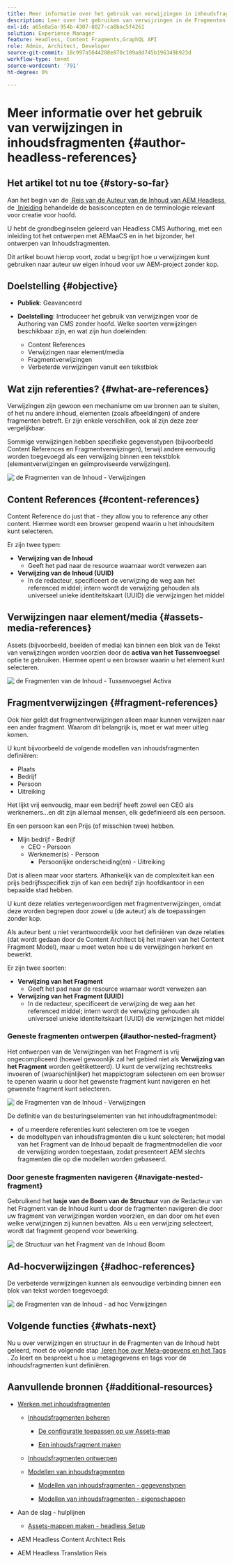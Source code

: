 ```yaml
---
title: Meer informatie over het gebruik van verwijzingen in inhoudsfragmenten
description: Leer over het gebruiken van verwijzingen in de Fragmenten van de Inhoud, voor inhoud, andere fragmenten en andere activa (media). Introduceer de noodzaak voor en de mechanica van geneste fragmenten voor Headless CMS Authoring.
exl-id: a65e8a5a-954b-4307-8027-ca8bac5f4261
solution: Experience Manager
feature: Headless, Content Fragments,GraphQL API
role: Admin, Architect, Developer
source-git-commit: 18c997a5644288e870c109a8d745b196349b923d
workflow-type: tm+mt
source-wordcount: '791'
ht-degree: 0%

---
```


# Meer informatie over het gebruik van verwijzingen in inhoudsfragmenten {#author-headless-references}

## Het artikel tot nu toe {#story-so-far}

Aan het begin van de [&#x200B; Reis van de Auteur van de Inhoud van AEM Headless &#x200B;](overview.md) de [&#x200B; Inleiding &#x200B;](introduction.md) behandelde de basisconcepten en de terminologie relevant voor creatie voor hoofd.

U hebt de grondbeginselen geleerd van Headless CMS Authoring, met een inleiding tot het ontwerpen met AEMaaCS en in het bijzonder, het ontwerpen van Inhoudsfragmenten.

Dit artikel bouwt hierop voort, zodat u begrijpt hoe u verwijzingen kunt gebruiken naar auteur uw eigen inhoud voor uw AEM-project zonder kop.

## Doelstelling {#objective}

* **Publiek**: Geavanceerd
* **Doelstelling**: Introduceer het gebruik van verwijzingen voor de Authoring van CMS zonder hoofd. Welke soorten verwijzingen beschikbaar zijn, en wat zijn hun doeleinden:

   * Content References
   * Verwijzingen naar element/media
   * Fragmentverwijzingen
   * Verbeterde verwijzingen vanuit een tekstblok

## Wat zijn referenties? {#what-are-references}

Verwijzingen zijn gewoon een mechanisme om uw bronnen aan te sluiten, of het nu andere inhoud, elementen (zoals afbeeldingen) of andere fragmenten betreft. Er zijn enkele verschillen, ook al zijn deze zeer vergelijkbaar.

Sommige verwijzingen hebben specifieke gegevenstypen (bijvoorbeeld Content References en Fragmentverwijzingen), terwijl andere eenvoudig worden toegevoegd als een verwijzing binnen een tekstblok (elementverwijzingen en geïmproviseerde verwijzingen).

![&#x200B; de Fragmenten van de Inhoud - Verwijzingen &#x200B;](/help/sites-cloud/administering/content-fragments/assets/cf-authoring-overview.png)

## Content References {#content-references}

Content Reference do just that - they allow you to reference any other content. Hiermee wordt een browser geopend waarin u het inhoudsitem kunt selecteren.

Er zijn twee typen:

* **Verwijzing van de Inhoud**
   * Geeft het pad naar de resource waarnaar wordt verwezen aan
* **Verwijzing van de Inhoud (UUID)**
   * In de redacteur, specificeert de verwijzing de weg aan het referenced middel; intern wordt de verwijzing gehouden als universeel unieke identiteitskaart (UUID) die verwijzingen het middel

## Verwijzingen naar element/media {#assets-media-references}

Assets (bijvoorbeeld, beelden of media) kan binnen een blok van de Tekst van verwijzingen worden voorzien door de **activa van het Tussenvoegsel** optie te gebruiken. Hiermee opent u een browser waarin u het element kunt selecteren.

![&#x200B; de Fragmenten van de Inhoud - Tussenvoegsel Activa &#x200B;](/help/journey-headless/author/assets/headless-journey-author-references-02.png)

## Fragmentverwijzingen {#fragment-references}

Ook hier geldt dat fragmentverwijzingen alleen maar kunnen verwijzen naar een ander fragment. Waarom dit belangrijk is, moet er wat meer uitleg komen.

U kunt bijvoorbeeld de volgende modellen van inhoudsfragmenten definiëren:

* Plaats
* Bedrijf
* Persoon
* Uitreiking

Het lijkt vrij eenvoudig, maar een bedrijf heeft zowel een CEO als werknemers...en dit zijn allemaal mensen, elk gedefinieerd als een persoon.

En een persoon kan een Prijs (of misschien twee) hebben.

* Mijn bedrijf - Bedrijf
   * CEO - Persoon
   * Werknemer(s) - Persoon
      * Persoonlijke onderscheiding(en) - Uitreiking

Dat is alleen maar voor starters. Afhankelijk van de complexiteit kan een prijs bedrijfsspecifiek zijn of kan een bedrijf zijn hoofdkantoor in een bepaalde stad hebben.

U kunt deze relaties vertegenwoordigen met fragmentverwijzingen, omdat deze worden begrepen door zowel u (de auteur) als de toepassingen zonder kop.

Als auteur bent u niet verantwoordelijk voor het definiëren van deze relaties (dat wordt gedaan door de Content Architect bij het maken van het Content Fragment Model), maar u moet weten hoe u de verwijzingen herkent en bewerkt.

Er zijn twee soorten:

* **Verwijzing van het Fragment**
   * Geeft het pad naar de resource waarnaar wordt verwezen aan
* **Verwijzing van het Fragment (UUID)**
   * In de redacteur, specificeert de verwijzing de weg aan het referenced middel; intern wordt de verwijzing gehouden als universeel unieke identiteitskaart (UUID) die verwijzingen het middel

### Geneste fragmenten ontwerpen {#author-nested-fragment}

Het ontwerpen van de Verwijzingen van het Fragment is vrij ongecompliceerd (hoewel gewoonlijk zal het gebied niet als **Verwijzing van het Fragment** worden geëtiketteerd). U kunt de verwijzing rechtstreeks invoeren of (waarschijnlijker) het mappictogram selecteren om een browser te openen waarin u door het gewenste fragment kunt navigeren en het gewenste fragment kunt selecteren.

![&#x200B; de Fragmenten van de Inhoud - Verwijzingen &#x200B;](/help/journey-headless/author/assets/headless-journey-author-references-03.png)

De definitie van de besturingselementen van het inhoudsfragmentmodel:

* of u meerdere referenties kunt selecteren om toe te voegen
* de modeltypen van inhoudsfragmenten die u kunt selecteren; het model van het Fragment van de Inhoud bepaalt de fragmentmodellen die voor de verwijzing worden toegestaan, zodat presenteert AEM slechts fragmenten die op die modellen worden gebaseerd.

### Door geneste fragmenten navigeren {#navigate-nested-fragment}

Gebruikend het **lusje van de Boom van de Structuur** van de Redacteur van het Fragment van de Inhoud kunt u door de fragmenten navigeren die door uw fragment van verwijzingen worden voorzien, en dan door om het even welke verwijzingen zij kunnen bevatten. Als u een verwijzing selecteert, wordt dat fragment geopend voor bewerking.

![&#x200B; de Structuur van het Fragment van de Inhoud Boom &#x200B;](/help/sites-cloud/administering/content-fragments/assets/cf-authoring-structure-tree.png)

## Ad-hocverwijzingen {#adhoc-references}

De verbeterde verwijzingen kunnen als eenvoudige verbinding binnen een blok van tekst worden toegevoegd:

![&#x200B; de Fragmenten van de Inhoud - ad hoc Verwijzingen &#x200B;](/help/journey-headless/author/assets/headless-journey-author-references-04.png)

## Volgende functies {#whats-next}

Nu u over verwijzingen en structuur in de Fragmenten van de Inhoud hebt geleerd, moet de volgende stap [&#x200B; leren hoe over Meta-gegevens en het Tags &#x200B;](metadata-tagging.md). Zo leert en bespreekt u hoe u metagegevens en tags voor de inhoudsfragmenten kunt definiëren.

## Aanvullende bronnen {#additional-resources}

* [Werken met inhoudsfragmenten](/help/sites-cloud/administering/content-fragments/overview.md)

   * [Inhoudsfragmenten beheren](/help/sites-cloud/administering/content-fragments/managing.md)

      * [De configuratie toepassen op uw Assets-map](/help/sites-cloud/administering/content-fragments/setup.md#apply-the-configuration-to-your-folder)

      * [Een inhoudsfragment maken](/help/sites-cloud/administering/content-fragments/managing.md#creating-a-content-fragment)

   * [Inhoudsfragmenten ontwerpen](/help/sites-cloud/administering/content-fragments/authoring.md)

   * [Modellen van inhoudsfragmenten](/help/sites-cloud/administering/content-fragments/managing-content-fragment-models.md)

      * [Modellen van inhoudsfragmenten - gegevenstypen](/help/sites-cloud/administering/content-fragments/content-fragment-models.md#data-types)

      * [Modellen van inhoudsfragmenten - eigenschappen](/help/sites-cloud/administering/content-fragments/content-fragment-models.md#properties)

* Aan de slag - hulplijnen
   * [Assets-mappen maken - headless Setup](/help/headless/setup/create-assets-folder.md)

* AEM Headless Content Architect Reis

* AEM Headless Translation Reis
